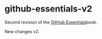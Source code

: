 # github-essentials-v2

Second revision of the [GitHub Essentials](https://githubessentials)book. 

New changes v2.
